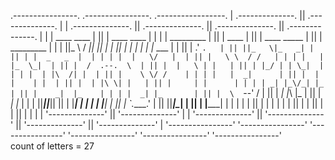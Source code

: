  .----------------.  .----------------.   .-----------------.
| .--------------. || .--------------. | | .--------------. || .--------------. || .--------------. || .--------------. |
| | ____    ____ | || |  ____  ____  | | | |  _________   | || |     ____     | || | ____  _____  | || |  _________   | |
| ||_   \  /   _|| || | |_  _||_  _| | | | | |_   ___  |  | || |   .'    `.   | || ||_   \|_   _| | || | |  _   _  |  | |
| |  |   \/   |  | || |   \ \  / /   | | | |   | |_  \_|  | || |  /  .--.  \  | || |  |   \ | |   | || | |_/ | | \_|  | |
| |  | |\  /| |  | || |    \ \/ /    | | | |   |  _|      | || |  | |    | |  | || |  | |\ \| |   | || |     | |      | |
| | _| |_\/_| |_ | || |    _|  |_    | | | |  _| |_       | || |  \  `--'  /  | || | _| |_\   |_  | || |    _| |_     | |
| ||_____||_____|| || |   |______|   | | | | |_____|      | || |   `.____.'   | || ||_____|\____| | || |   |_____|    | |
| |              | || |              | | | |              | || |              | || |              | || |              | |
| '--------------' || '--------------' | | '--------------' || '--------------' || '--------------' || '--------------' |
 '----------------'  '----------------'   '----------------'  '----------------'  '----------------'  '----------------'  
count of letters = 27
